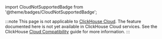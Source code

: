import CloudNotSupportedBadge from '@theme/badges/CloudNotSupportedBadge';

<CloudNotSupportedBadge/>

:::note
This page is not applicable to [ClickHouse Cloud](https://clickhouse.com/cloud). The feature documented here is not yet available in ClickHouse Cloud services.
See the ClickHouse [Cloud Compatibility](/whats-new/cloud-compatibility#roadmap) guide for more information.
:::
